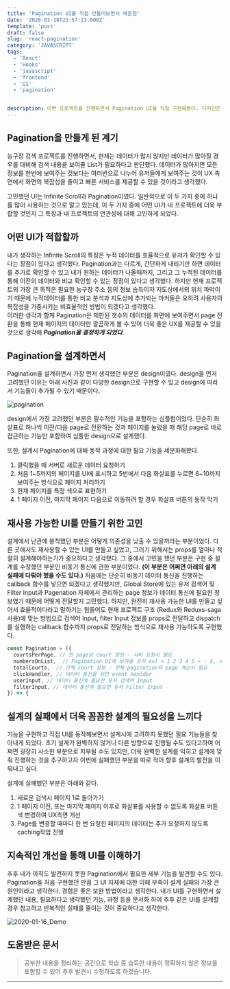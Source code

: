 ```yaml
---
title: 'Pagination UI를 직접 만들어보면서 배운점'
date: '2020-01-18T23:57:23.000Z'
template: 'post'
draft: false
slug: 'react-pagination'
category: 'JAVASCRIPT'
tags:
  - 'React'
  - 'Hooks'
  - 'javascript'
  - 'frontend'
  - 'UI'
  - 'pagination'


description: 이번 프로젝트를 진행하면서 Pagination UI를 직접 구현해봤다. 디자인은 네이버, 구글 등의 여러 UI를 참고하면서 방향을 정했고, Component의 경우엔 다른 라이브러리나 코드를 참고하지 않고 필요한 사항에 대해 고민하며 만들어봤다.
---
```


## Pagination을 만들게 된 계기
농구장 검색 프로젝트를 진행하면서, 현재는 데이터가 많지 않지만 데이터가 많아질 경우를 대비해 검색 내용을 보여줄 List가 필요하다고 판단했다. 데이터가 많아지면 모든 정보를 한번에 보여주는 것보다는 여러번으로 나누어 유저들에게 보여주는 것이 UX 측면에서 화면의 복잡성을 줄이고 빠른 서비스를 제공할 수 있을 것이라고 생각했다.

고민했던 UI는 Infinite Scroll과 Pagination이였다. 일반적으로 이 두 가지 중에 하나를 많이 사용하는 것으로 알고 있는데, 이 두 가지 중에 어떤 UI가 내 프로젝트에 더욱 부합할 것인지 그 특징과 내 프로젝트의 연관성에 대해 고민하게 되었다.

## 어떤 UI가 적합할까
내가 생각하는 Infinite Scroll의 특징은 누적 데이터를 효율적으로 유저가 확인할 수 있다는 장점이 있다고 생각했다. Pagination과는 다르게, 간단하게 내리기만 하면 데이터를 추가로 확인할 수 있고 내가 원하는 데이터가 나올때까지, 그리고 그 누적된 데이터를 통해 이전의 데이터와 비교 확인할 수 있는 장점이 있다고 생각했다. 하지만 현재 프로젝트의 가장 큰 목적은 필요한 농구장 주소 등의 정보 습득이자 지도상에서의 위치 파악이기 때문에 누적데이터를 통한 비교 분석과 지도상에 추가되는 마커들은 오히려 사용자의 복잡성을 가중시키는 비효율적인 방법이 되겠다고 생각했다. <br>
이러한 생각과 함께 Pagination은 제한된 갯수의 데이터를 화면에 보여주면서 page 전환을 통해 현재 페이지의 데이터만 깔끔하게 볼 수 있어 더욱 좋은 UX를 제공할 수 있을 것으로 생각해 ***Pagination을 결정하게 되었다.***

## Pagination을 설계하면서
Pagination을 설계하면서 가장 먼저 생각했던 부분은 design이였다. design을 먼저 고려했던 이유는 아래 사진과 같이 다양한 design으로 구현할 수 있고 design에 따라서 기능들이 추가될 수 있기 때문이다. 

![pagination](https://user-images.githubusercontent.com/37759759/72660509-6b2aa280-3a12-11ea-822f-701e2908cd00.png)

design에서 가장 고려했던 부분은 필수적인 기능을 포함하는 심플함이었다. 단순히 화살표로 하나씩 이전/다음 page로 전환하는 것과 페이지를 눌렀을 때 해당 page로 바로 접근하는 기능만 포함하여 심플한 design으로 설계했다.

또한, 설계시 Pagination에 대해 동작 과정에 대한 필요 기능을 세분화해봤다.
1. 클릭했을 때 서버로 새로운 데이터 요청하기
2. 처음 1~5까지의 페이지를 UI에 표시하고 5번에서 다음 화살표를 누르면 6~10까지 보여주는 방식으로 페이지 처리하기
3. 현재 페이지를 특정 색으로 표현하기
4. 1 페이지 이전, 마지막 페이지 다음으로 이동하려 할 경우 화살표 버튼의 동작 막기

## 재사용 가능한 UI를 만들기 위한 고민
설계에서 난관에 봉착했던 부분은 어떻게 의존성을 낮출 수 있을까라는 부분이었다. 다른 곳에서도 재사용할 수 있는 UI를 만들고 싶었고, 그러기 위해서는 props를 얼마나 적절히 설계해야하는가가 중요하다고 생각했다. 그 중에서 고민을 했던 부분은 구현 중 설계를 수정했던 부분인 비동기 통신에 관한 부분이었다. **(이 부분은 어쩌면 아래의 설계 실패에 다뤄야 했을 수도 있다.)** 처음에는 단순히 비동기 데이터 통신을 진행하는 callback 함수를 넣으면 되겠다고 생각했지만, Global Store에 있는 유저 검색어 및 Filter Input과 Pagenation 자체에서 관리하는 page 정보가 데이터 통신에 필요한 정보였기 때문에 어떻게 전달할지 고민했다. 하지만, 완전히 재사용 가능한 UI를 만들고 싶어서 효율적이다라고 말하기는 힘들어도 현재 프로젝트 구조 (Redux와 Reduxs-saga 사용)에 맞는 방법으로 검색어 Input, filter Input 정보를 props로 전달하고 dispatch를 실행하는 callback 함수까지 props로 전달하는 방식으로 재사용 가능하도록 구현했다.

```javascript
const Pagination = ({ 
  courtsPerPage, // 한 page당 court 정보 - 서버 요청시 필요
  numbersOnList,  // Pagination UI에 보여줄 숫자 ex) < 1 2 3 4 5 > - 5, < 1 2 3 > - 3
  totalCourts,  // 전체 court 정보 - 전체 pagination의 page 계산시 필요
  clickHandler, // 데이터 통신을 위한 event hanlder
  userInput, // 데이터 통신에 필요한 유저 검색어 Input
  filterInput, // 데이터 통신에 필요한 유저 Filter Input
}) => {
```

## 설계의 실패에서 더욱 꼼꼼한 설계의 필요성을 느끼다

기능을 구현하고 직접 UI를 동작해보면서 설계시에 고려하지 못했던 필요 기능들을 찾아내게 되었다.
초기 설계가 완벽하지 않거나 다른 방향으로 진행될 수도 있다고하여 어쩌면 굉장히 사소한 부분으로 치부될 수도 있지만, 더욱 완벽한 설계를 익히고 설계에 맞춰 진행하는 것을 추구하고자 이번에 실패했던 부분을 따로 적어 향후 설계의 발전을 이뤄내고 싶다.

설계에 실패했던 부분은 아래와 같다.
1. 새로운 검색시 페이지 1로 돌아가기
2. 1 페이지 이전, 또는 마지막 페이지 이후로 화살표를 사용할 수 없도록 화살표 버튼 색 변경하여 UX측면 개선
3. Page를 변경할 때마다 한 번 요청한 페이지의 데이터는 추가 요청하지 않도록 caching작업 진행

## 지속적인 개선을 통해 UI를 이해하기

추후 내가 아직도 발견하지 못한 Pagination에서 필요한 세부 기능을 발견할 수도 있다. Pagination을 처음 구현했던 만큼 그 UI 자체에 대한 이해 부족이 설계 실패의 가장 큰 원인이라고 생각한다. 경험은 좋은 보완 방법이라고 생각한다. 내가 UI를 구현하면서 설계했던 내용, 필요하다고 생각했던 기능, 과정 등을 문서화 하여 추후 같은 UI를 설계할 경우 참고하고 반복적인 실패를 줄이는 것이 중요하다고 생각한다.

![2020-01-16_Demo](https://user-images.githubusercontent.com/37759759/72675488-41cc4e00-3ac8-11ea-932f-d3c6de7cf988.gif)

## 도움받은 문서

> 공부한 내용을 정리하는 공간으로 학습 중 습득한 내용이 정확하지 않은 정보를 포함할 수 있어 추후 발견시 수정하도록 하겠습니다.

---
